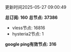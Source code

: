 更新时间2025-05-27 09:00:49

**总订阅: 160**
**总节点: 37386**
- vless节点: 16816
- hysteria2节点: 1

**google ping有效节点: 316**
